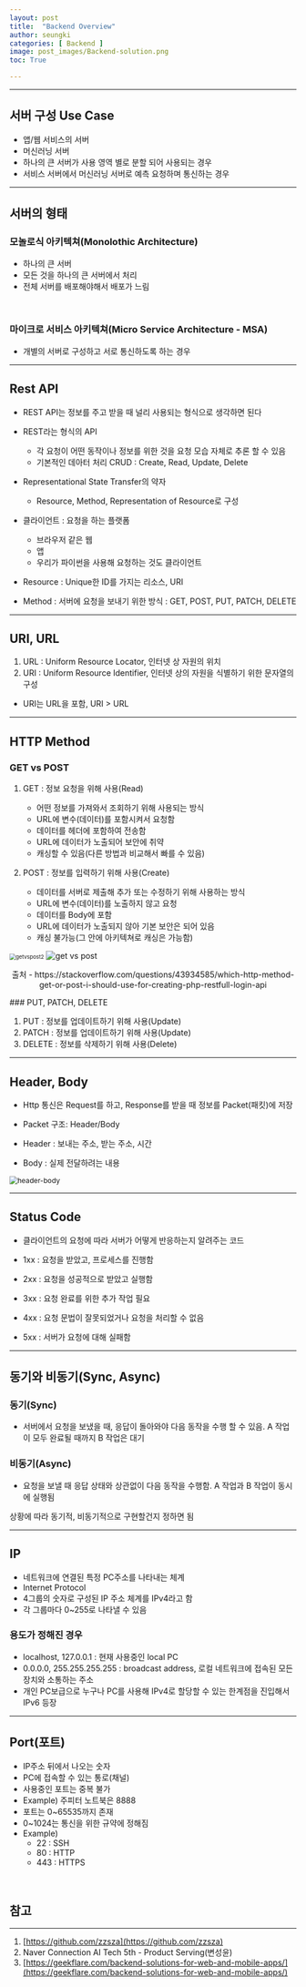 ```yaml
---
layout: post
title:  "Backend Overview"
author: seungki
categories: [ Backend ]
image: post_images/Backend-solution.png
toc: True

---
```

---
## 서버 구성 Use Case
* 앱/웹 서비스의 서버
* 머신러닝 서버
* 하나의 큰 서버가 사용 영역 별로 분할 되어 사용되는 경우
* 서비스 서버에서 머신러닝 서버로 예측 요청하며 통신하는 경우

---

## 서버의 형태

### 모놀로식 아키텍쳐(Monolothic Architecture)

* 하나의 큰 서버
* 모든 것을 하나의 큰 서버에서 처리
* 전체 서버를 배포해야해서 배포가 느림

<br>

### 마이크로 서비스 아키텍쳐(Micro Service Architecture - MSA)

* 개별의 서버로 구성하고 서로 통신하도록 하는 경우

---

## Rest API

* REST API는 정보를 주고 받을 때 널리 사용되는 형식으로 생각하면 된다
* REST라는 형식의 API
  * 각 요청이 어떤 동작이나 정보를 위한 것을 요청 모습 자체로 추론 할 수 있음
  * 기본적인 데아터 처리 CRUD : Create, Read, Update, Delete

* Representational State Transfer의 약자
  * Resource, Method, Representation of Resource로 구성
* 클라이언트 : 요청을 하는 플랫폼
  * 브라우저 같은 웹 
  * 앱
  * 우리가 파이썬을 사용해 요청하는 것도 클라이언트
* Resource : Unique한 ID를 가지는 리소스, URI
* Method : 서버에 요청을 보내기 위한 방식 : GET, POST, PUT, PATCH, DELETE

---

## URI, URL

1. URL : Uniform Resource Locator, 인터넷 상 자원의 위치
2. URI : Uniform Resource Identifier, 인터넷 상의 자원을 식별하기 위한 문자열의 구성

* URI는 URL을 포함, URI > URL

---

## HTTP Method

### GET vs POST

1. GET : 정보 요청을 위해 사용(Read)
   * 어떤 정보를 가져와서 조회하기 위해 사용되는 방식
   * URL에 변수(데이터)를 포함시켜서 요청함
   * 데이터를 헤더에 포함하여 전송함
   * URL에 데이터가 노출되어 보안에 취약
   * 캐싱할 수 있음(다른 방법과 비교해서 빠를 수 있음)

2. POST : 정보를 입력하기 위해 사용(Create)

   * 데이터를 서버로 제출해 추가 또는 수정하기 위해 사용하는 방식
   * URL에 변수(데이터)를 노출하지 않고 요청
   * 데이터를 Body에 포함
   * URL에 데이터가 노출되지 않아 기본 보안은 되어 있음
   * 캐싱 불가능(그 안에 아키텍쳐로 캐싱은 가능함)

   


<img src="../post_images/Backend/getvspost2.png" alt="getvspost2" style="zoom:67%;" class="center-image"/>

<img src="../post_images/Backend/get vs post.jpeg" alt="get vs post" style="zoom:100%;" class="center-image"/>

<p align="center">출처 - https://stackoverflow.com/questions/43934585/which-http-method-get-or-post-i-should-use-for-creating-php-restfull-login-api </p>
### PUT, PATCH, DELETE

1. PUT : 정보를 업데이트하기 위해 사용(Update)
2. PATCH : 정보를 업데이트하기 위해 사용(Update)
3. DELETE : 정보를 삭제하기 위해 사용(Delete)

---

## Header, Body

* Http 통신은 Request를 하고, Response를 받을 때 정보를 Packet(패킷)에 저장
* Packet 구조: Header/Body

* Header : 보내는 주소, 받는 주소, 시간
* Body : 실제 전달하려는 내용

<img src="../post_images/2023-07-03-Backend/header-body.png" alt="header-body" style="zoom:87%;" class='center-image'/>

---

## Status Code

* 클라이언트의 요청에 따라 서버가 어떻게 반응하는지 알려주는 코드

* 1xx : 요청을 받았고, 프로세스를 진행함 
* 2xx : 요청을 성공적으로 받았고 실행함
* 3xx : 요청 완료를 위한 추가 작업 필요
* 4xx : 요청 문법이 잘못되었거나 요청을 처리할 수 없음
* 5xx : 서버가 요청에 대해 실패함

---

## 동기와 비동기(Sync, Async)

### 동기(Sync)

* 서버에서 요청을 보냈을 때, 응답이 돌아와야 다음 동작을 수행 할 수 있음. A 작업이 모두 완료될 때까지 B 작업은 대기

### 비동기(Async)

* 요청을 보낼 때 응답 상태와 상관없이 다음 동작을 수행함. A 작업과 B 작업이 동시에 실행됨

상황에 따라 동기적, 비동기적으로 구현할건지 정하면 됨

---

## IP

* 네트워크에 연결된 특정 PC주소를 나타내는 체계
* Internet Protocol
* 4그룹의 숫자로 구성된 IP 주소 체계를 IPv4라고 함
* 각 그룹마다 0~255로 나타낼 수 있음

### 용도가 정해진 경우

* localhost, 127.0.0.1 : 현재 사용중인 local PC
* 0.0.0.0, 255.255.255.255 : broadcast address, 로컬 네트워크에 접속된 모든 장치와 소통하는 주소
* 개인 PC보급으로 누구나 PC를 사용해 IPv4로 할당할 수 있는 한계점을 진입해서 IPv6 등장

---

## Port(포트)

* IP주소 뒤에서 나오는 숫자
* PC에 접속할 수 있는 통로(채널)
* 사용중인 포트는 중복 불가
* Example) 주피터 노트북은 8888
* 포트는 0~65535까지 존재
* 0~1024는 통신을 위한 규약에 정해짐
* Example)
  * 22 : SSH
  * 80 : HTTP
  * 443 : HTTPS

<br>

## 참고

---

1. [https://github.com/zzsza](https://github.com/zzsza)
2. Naver Connection AI Tech 5th - Product Serving(변성윤)
3. [https://geekflare.com/backend-solutions-for-web-and-mobile-apps/](https://geekflare.com/backend-solutions-for-web-and-mobile-apps/)

